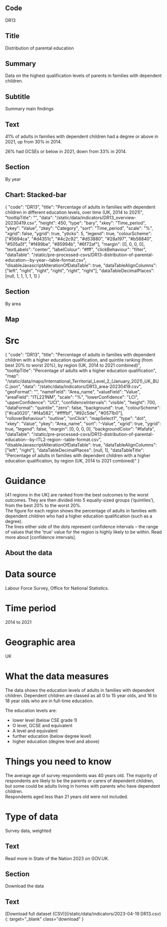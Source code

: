 ## Code
DR13

## Title
Distribution of parental education

## Summary
Data on the highest qualification levels of parents in families with dependent children.

## Subtitle
Summary main findings

## Text
41% of adults in families with dependent children had a degree or above in 2021, up from 30% in 2014.

26% had GCSEs or below in 2021, down from 33% in 2014.

## Section
By year

## Chart: Stacked-bar
{
    "code": "DR13",
    "title": "Percentage of adults in families with dependent children in different education levels, over time (UK, 2014 to 2021)",
    "tooltipTitle": "",
    "data": "/static/data/indicators/DR13_overview-20230419.csv",
    "height": 450,
    "type": "bary",
    "xkey": "Time_period",
    "ykey": "Value",
    "zkey": "Category",
    "sort": "Time_period",
    "scale": "%",
    "xgrid": false,
    "ygrid": true,
    "yticks": 5,
    "legend": true,
    "colourScheme": ["#5694ca", "#d4351c", "#4c2c92", "#d53880", "#28a197", "#b58840", "#505a5f", "#f499be", "#85994b", "#6f72af"],
    "margin": [0, 0, 0, 0],
    "textLabels": "center",
    "labelColour": "#fff",
    "clickBehaviour": "filter",
    "dataTable": "/static/pre-processed-csvs/DR13-distribution-of-parental-education--by-year--table-format.csv",
    "disableJavascriptAlterationOfDataTable": true,
    "dataTableAlignColumns": ["left", "right", "right", "right", "right", "right"],
    "dataTableDecimalPlaces": [null, 1, 1, 1, 1, 1]
}

## Section
By area

## Map
# Src
{
    "code": "DR13",
    "title": "Percentage of adults in families with dependent children with a higher education qualification, and quintile ranking (from best 20% to worst 20%), by region (UK, 2014 to 2021 combined)",
    "tooltipTitle": "Percentage of adults with a higher education qualification",
    "map": "/static/data/maps/International_Territorial_Level_2_(January_2021)_UK_BUC.json",
    "data": "/static/data/indicators/DR13_area-20230419.csv",
    "geoFormat": "",
    "nameField": "Area_name",
    "valueField": "Value",
    "areaField": "ITL221NM",
    "scale": "%",
    "lowerConfidence": "LCI",
    "upperConfidence": "UCI",
    "confidenceIntervals": "visible",
    "height": 700,
    "dataFormat": "quintile",
    "zero": false,
    "background": true,
    "colourScheme": ["#ca0020", "#f4a582", "#ffffbf", "#92c5de", "#0571b0"],
    "rolloverBehaviour": "outline",
    "onClick": "mapSelect1",
    "type": "dot",
    "xkey": "Value",
    "ykey": "Area_name",
    "sort": "-Value",
    "xgrid": true,
    "ygrid": true,
    "legend": false,
    "margin": [0, 0, 0, 0],
    "backgroundColor": "#fafafa",
    "dataTable": "/static/pre-processed-csvs/DR13-distribution-of-parental-education--by-ITL2-region--table-format.csv",
    "disableJavascriptAlterationOfDataTable": true,
    "dataTableAlignColumns": ["left", "right"],
    "dataTableDecimalPlaces": [null, 1],
    "dataTableTitle": "Percentage of adults in families with dependent children with a higher education qualification, by region (UK, 2014 to 2021 combined)"
}

# Guidance
[41 regions in the UK] are ranked from the best outcomes to the worst outcomes. They are then divided into 5 equally-sized groups (‘quintiles’), from the best 20% to the worst 20%.<br>
The figure for each region shows the percentage of adults in families with dependent children who had a higher education qualification (such as a degree).<br>
The lines either side of the dots represent confidence intervals – the range of values that the 'true' value for the region is highly likely to be within. Read more about [confidence intervals].

## About the data
# Data source
Labour Force Survey, Office for National Statistics.

# Time period
2014 to 2021

# Geographic area
UK

# What the data measures
The data shows the education levels of adults in families with dependent children. Dependent children are classed as all 0 to 15 year olds, and 16 to 18 year olds who are in full-time education.

The education levels are:

<ul class="govuk-list list-disc">
    <li>lower level (below CSE grade 1)</li>
    <li>O level, GCSE and equivalent</li>
    <li>A level and equivalent</li>
    <li>further education (below degree level)</li>
    <li>higher education (degree level and above)</li>
</ul>

# Things you need to know
The average age of survey respondents was 40 years old. The majority of respondents are likely to be the parents or carers of dependent children, but some could be adults living in homes with parents who have dependent children.<br>Respondents aged less than 21 years old were not included. 

# Type of data
Survey data, weighted

## Text
Read more in State of the Nation 2023 on GOV.UK.

## Section
Download the data

## Text
[Download full dataset (CSV)](/static/data/indicators/2023-04-19 DR13.csv){: target="_blank" class="download" }
